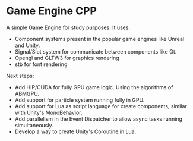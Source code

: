 # Game Engine CPP
A simple Game Engine for study purposes. It uses:

- Component systems present in the popular game engines like Unreal and Unity.
- Signal/Slot system for communicate between components like Qt.
- Opengl and GLTW3 for graphics rendering
- stb for font rendering

Next steps:
- Add HIP/CUDA for fully GPU game logic. Using the algorithms of ABMGPU.
- Add support for particle system running fully in GPU.
- Add support for Lua as script language for create components, similar with Unity's MonoBehavior.
- Add parallelism in the Event Dispatcher to allow async tasks running simultaneously.
- Develop a way to create Unity's Coroutine in Lua.
